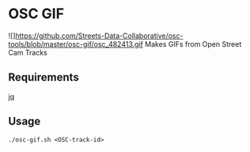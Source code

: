 # OSC GIF
![]https://github.com/Streets-Data-Collaborative/osc-tools/blob/master/osc-gif/osc_482413.gif
Makes GIFs from Open Street Cam Tracks

## Requirements

[jq](https://github.com/stedolan/jq)

## Usage

`./osc-gif.sh <OSC-track-id>`


